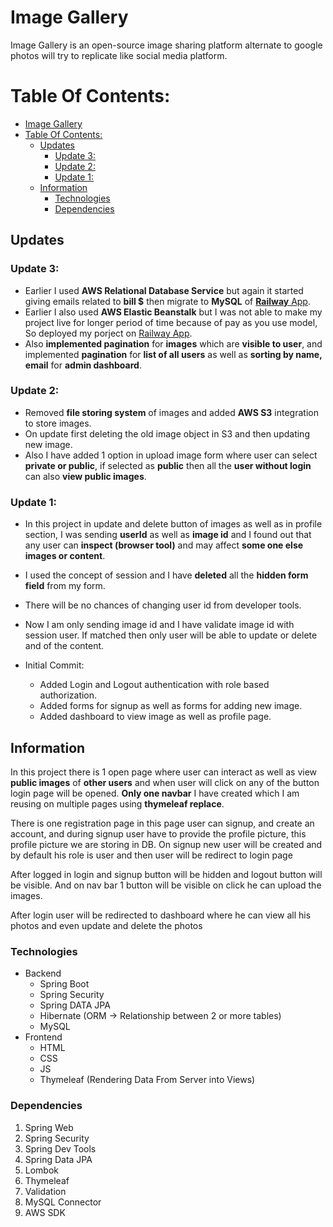 # Image Gallery

Image Gallery is an open-source image sharing platform alternate to google photos will try to replicate like social media platform.

# Table Of Contents:

- [Image Gallery](#image-gallery)
- [Table Of Contents:](#table-of-contents)
  - [Updates](#updates)
    - [Update 3:](#update-3)
    - [Update 2:](#update-2)
    - [Update 1:](#update-1)
  - [Information](#information)
    - [Technologies](#technologies)
    - [Dependencies](#dependencies)

## Updates

### Update 3:

- Earlier I used **AWS Relational Database Service** but again it started giving emails related to **bill $** then migrate to **MySQL** of [**Railway** App](https://railway.app).
- Earlier I also used **AWS Elastic Beanstalk** but I was not able to make my project live for longer period of time because of pay as you use model, So deployed my porject on [Railway App](https://railway.app).
- Also **implemented pagination** for **images** which are **visible to user**, and implemented **pagination** for **list of all users** as well as **sorting by name, email** for **admin dashboard**.

### Update 2:

- Removed **file storing system** of images and added **AWS S3** integration to store images.
- On update first deleting the old image object in S3 and then updating new image.
- Also I have added 1 option in upload image form where user can select **private or public**, if selected as **public** then all the **user without login** can also **view public images**.

### Update 1:

- In this project in update and delete button of images as well as in profile section, I was sending **userId** as well as **image id** and I found out that any user can **inspect (browser tool)** and may affect **some one else images or content**.
- I used the concept of session and I have **deleted** all the **hidden form field** from my form.
- There will be no chances of changing user id from developer tools.
- Now I am only sending image id and I have validate image id with session user. If matched then only user will be able to update or delete and of the content.

- Initial Commit:
  - Added Login and Logout authentication with role based authorization.
  - Added forms for signup as well as forms for adding new image.
  - Added dashboard to view image as well as profile page.

## Information

In this project there is 1 open page where user can interact as well as view **public images** of **other users** and when user will click on any of the button login page will be opened.
**Only one navbar** I have created which I am reusing on multiple pages using **thymeleaf replace**.

There is one registration page in this page user can signup, and create an account, and during signup user have to provide the profile picture, this profile picture we are storing in DB. On signup new user will be created and by default his role is user and then user will be redirect to login page

After logged in login and signup button will be hidden and logout button will be visible. And on nav bar 1 button will be visible on click he can upload the images.

After login user will be redirected to dashboard where he can view all his photos and even update and delete the photos

### Technologies

- Backend
  - Spring Boot
  - Spring Security
  - Spring DATA JPA
  - Hibernate (ORM -> Relationship between 2 or more tables)
  - MySQL
- Frontend
  - HTML
  - CSS
  - JS
  - Thymeleaf (Rendering Data From Server into Views)

### Dependencies

1. Spring Web
2. Spring Security
3. Spring Dev Tools
4. Spring Data JPA
5. Lombok
6. Thymeleaf
7. Validation
8. MySQL Connector
9. AWS SDK
